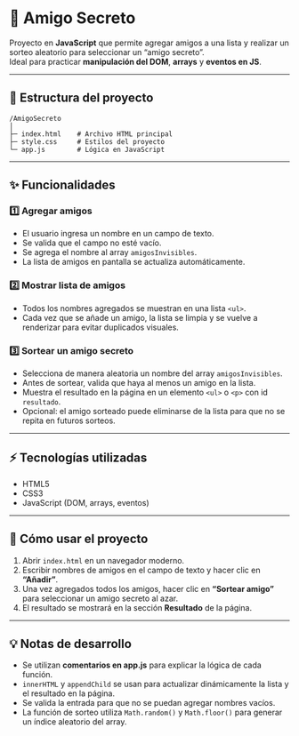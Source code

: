 # 🎁 Amigo Secreto

Proyecto en **JavaScript** que permite agregar amigos a una lista y realizar un sorteo aleatorio para seleccionar un “amigo secreto”.  
Ideal para practicar **manipulación del DOM**, **arrays** y **eventos en JS**.

---

## 📂 Estructura del proyecto
```text
/AmigoSecreto
│
├─ index.html    # Archivo HTML principal
├─ style.css     # Estilos del proyecto
└─ app.js        # Lógica en JavaScript

```
---

## ✨ Funcionalidades

### 1️⃣ Agregar amigos
- El usuario ingresa un nombre en un campo de texto.  
- Se valida que el campo no esté vacío.  
- Se agrega el nombre al array `amigosInvisibles`.  
- La lista de amigos en pantalla se actualiza automáticamente.  

### 2️⃣ Mostrar lista de amigos
- Todos los nombres agregados se muestran en una lista `<ul>`.  
- Cada vez que se añade un amigo, la lista se limpia y se vuelve a renderizar para evitar duplicados visuales.

### 3️⃣ Sortear un amigo secreto
- Selecciona de manera aleatoria un nombre del array `amigosInvisibles`.  
- Antes de sortear, valida que haya al menos un amigo en la lista.  
- Muestra el resultado en la página en un elemento `<ul>` o `<p>` con id `resultado`.  
- Opcional: el amigo sorteado puede eliminarse de la lista para que no se repita en futuros sorteos.  

---

## ⚡ Tecnologías utilizadas

- HTML5  
- CSS3  
- JavaScript (DOM, arrays, eventos)  

---

## 📌 Cómo usar el proyecto

1. Abrir `index.html` en un navegador moderno.  
2. Escribir nombres de amigos en el campo de texto y hacer clic en **“Añadir”**.  
3. Una vez agregados todos los amigos, hacer clic en **“Sortear amigo”** para seleccionar un amigo secreto al azar.  
4. El resultado se mostrará en la sección **Resultado** de la página.  

---

## 💡 Notas de desarrollo

- Se utilizan **comentarios en app.js** para explicar la lógica de cada función.  
- `innerHTML` y `appendChild` se usan para actualizar dinámicamente la lista y el resultado en la página.  
- Se valida la entrada para que no se puedan agregar nombres vacíos.  
- La función de sorteo utiliza `Math.random()` y `Math.floor()` para generar un índice aleatorio del array.  


